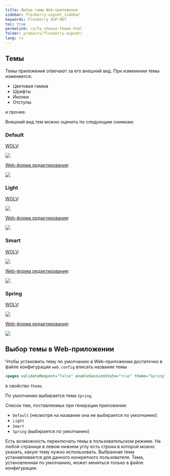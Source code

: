 ```yaml
---
title: Выбор темы Web-приложения
sidebar: flexberry-aspnet_sidebar
keywords: Flexberry ASP-NET
toc: true
permalink: ru/fa_choose-theme.html
folder: products/flexberry-aspnet/
lang: ru
---
```

## Темы
Темы приложения отвечают за его внешний вид. При изменении темы изменяется:

* Цветовая гамма
* Шрифты
* Иконки
* Отступы

и прочее.

Внешний вид тем можно оценить по следующим снимкам:

### Default
[WOLV](web-object-list-view.html):

![](/images/pages/img/WOLV/Themes/default.png)

[Web-форма редактирования](web-edit-form.html):

![](/images/pages/img/WOLV/Themes/EditPageDefault.png)

### Light
[WOLV](web-object-list-view.html):

![](/images/pages/img/WOLV/Themes/Light.png)

[Web-форма редактирования](web-edit-form.html):

![](/images/pages/img/WOLV/Themes/EditPageLight.png)

### Smart
[WOLV](web-object-list-view.html):

![](/images/pages/img/WOLV/Themes/Smart.png)

[Web-форма редактирования](web-edit-form.html):

![](/images/pages/img/WOLV/Themes/EditPageSmart.png)

### Spring
[WOLV](web-object-list-view.html):

![](/images/pages/img/WOLV/Themes/spring.png)

[Web-форма редактирования](web-edit-form.html):

![](/images/pages/img/WOLV/Themes/EditPageSpring.png)

## Выбор темы в Web-приложении
Чтобы установить тему по умолчанию в Web-приложении достаточно в файле конфигурации `web.config` вписать название темы

```xml
<pages validateRequest="false" enableSessionState="true" theme="Spring" maintainScrollPositionOnPostBack="true">
```

в свойство `theme`.

По умолчанию выбирается тема `Spring`.

Список тем, поставляемых при генерации приложения:

* `Default` (несмотря на название она не выбирается по умолчанию)
* `Light`
* `Smart`
* `Spring` (выбирается по умолчанию)

Есть возможность переключать темы в пользовательском режиме. На любой странице в левом нижнем углу есть строка в которой можно указать, какую тему нужно
использовать. Выбранная тема устанавливается для данного конкретного пользователя. Тема, установленная по умолчанию, может меняться только в файле конфигурации. 
